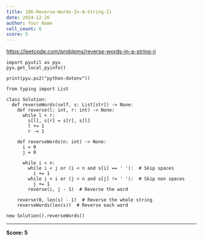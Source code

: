 ```yaml
---
title: 186-Reverse-Words-In-A-String-Ii
date: 2024-12-26
author: Your Name
cell_count: 6
score: 5
---
```


https://leetcode.com/problems/reverse-words-in-a-string-ii


```
import pyutil as pyu
pyu.get_local_pyinfo()
```


```
print(pyu.ps2("python-dotenv"))
```


```
from typing import List
```


```
class Solution:
  def reverseWords(self, s: List[str]) -> None:
    def reverse(l: int, r: int) -> None:
      while l < r:
        s[l], s[r] = s[r], s[l]
        l += 1
        r -= 1

    def reverseWords(n: int) -> None:
      i = 0
      j = 0

      while i < n:
        while i < j or (i < n and s[i] == ' '):  # Skip spaces
          i += 1
        while j < i or (j < n and s[j] != ' '):  # Skip non spaces
          j += 1
        reverse(i, j - 1)  # Reverse the word

    reverse(0, len(s) - 1)  # Reverse the whole string
    reverseWords(len(s))  # Reverse each word
```


```
new Solution().reverseWords()
```


---
**Score: 5**